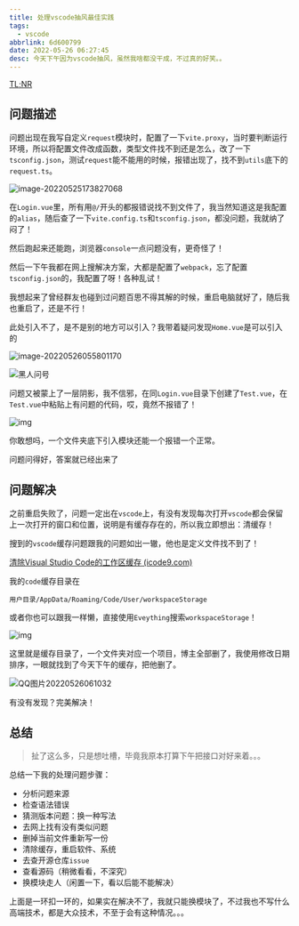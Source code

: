 ```yaml
---
title: 处理vscode抽风最佳实践
tags:
  - vscode
abbrlink: 6d600799
date: 2022-05-26 06:27:45
desc: 今天下午因为vscode抽风，虽然我啥都没干成，不过真的好笑。。
---
```


[TL;NR](#问题解决)



## 问题描述

问题出现在我写自定义`request`模块时，配置了一下`vite.proxy`，当时要判断运行环境，所以将配置文件改成函数，类型文件找不到还是怎么，改了一下`tsconfig.json`，测试`request`能不能用的时候，报错出现了，找不到`utils`底下的`request.ts`。

![image-20220525173827068](处理vscode抽风最佳实践/image-20220525173827068.png)

在`Login.vue`里，所有用`@/`开头的都报错说找不到文件了，我当然知道这是我配置的`alias`，随后查了一下`vite.config.ts`和`tsconfig.json`，都没问题，我就纳了闷了！

然后跑起来还能跑，浏览器`console`一点问题没有，更奇怪了！

然后一下午我都在网上搜解决方案，大都是配置了`webpack`，忘了配置`tsconfig.json`的，我配置了呀！各种乱试！

我想起来了曾经群友也碰到过问题百思不得其解的时候，重启电脑就好了，随后我也重启了，还是不行！

此处引入不了，是不是别的地方可以引入？我带着疑问发现`Home.vue`是可以引入的

![image-20220526055801170](处理vscode抽风最佳实践/image-20220526055801170.png)

![黑人问号](处理vscode抽风最佳实践/wenhao1.jpg)

问题又被蒙上了一层阴影，我不信邪，在同`Login.vue`目录下创建了`Test.vue`，在`Test.vue`中粘贴上有问题的代码，哎，竟然不报错了！

![img](处理vscode抽风最佳实践/]0}1EIAUXGQQI[K]9$PF.png)

你敢想吗，一个文件夹底下引入模块还能一个报错一个正常。

问题问得好，答案就已经出来了

## 问题解决

之前重启失败了，问题一定出在`vscode`上，有没有发现每次打开`vscode`都会保留上一次打开的窗口和位置，说明是有缓存存在的，所以我立即想出：清缓存！

搜到的`vscode`缓存问题跟我的问题如出一辙，他也是定义文件找不到了！

[清除Visual Studio Code的工作区缓存 (icode9.com)](https://www.icode9.com/content-4-903418.html)

我的`code`缓存目录在

`用户目录/AppData/Roaming/Code/User/workspaceStorage`

或者你也可以跟我一样懒，直接使用`Eveything`搜索`workspaceStorage`！

![img](处理vscode抽风最佳实践/[83AM9@}@A0SZ_QWBK]PUY8-16535165906472.png)

这里就是缓存目录了，一个文件夹对应一个项目，博主全部删了，我使用修改日期排序，一眼就找到了今天下午的缓存，把他删了。

![QQ图片20220526061032](处理vscode抽风最佳实践/QQ图片20220526061032.png)

有没有发现？完美解决！





## 总结

> 扯了这么多，只是想吐槽，毕竟我原本打算下午把接口对好来着。。。

总结一下我的处理问题步骤：

- 分析问题来源
- 检查语法错误
- 猜测版本问题：换一种写法
- 去网上找有没有类似问题
- 删掉当前文件重新写一份
- 清除缓存，重启软件、系统
- 去查开源仓库`issue`
- 查看源码（稍微看看，不深究）
- 换模块走人（闲置一下，看以后能不能解决）

上面是一环扣一环的，如果实在解决不了，我就只能换模块了，不过我也不写什么高端技术，都是大众技术，不至于会有这种情况。。。

